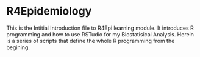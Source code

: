# R4Epidemiology
This is the Intitial Introduction file to R4Epi learning module. It introduces R programming and how to  use RSTudio for my Biostatisical Analysis. Herein is a series of scripts that define the whole R programming from the begining.
